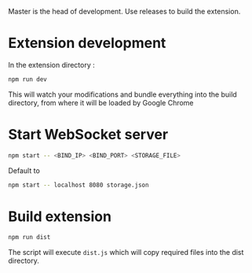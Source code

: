Master is the head of development. Use releases to build the extension.

# Extension development

In the extension directory :

```bash
npm run dev
```

This will watch your modifications and bundle everything into the build directory, from where it will be loaded by Google Chrome

# Start WebSocket server

```bash
npm start -- <BIND_IP> <BIND_PORT> <STORAGE_FILE>
```

Default to

```bash
npm start -- localhost 8080 storage.json
```

# Build extension

```bash
npm run dist
```

The script will execute `dist.js` which will copy required files into the dist directory.